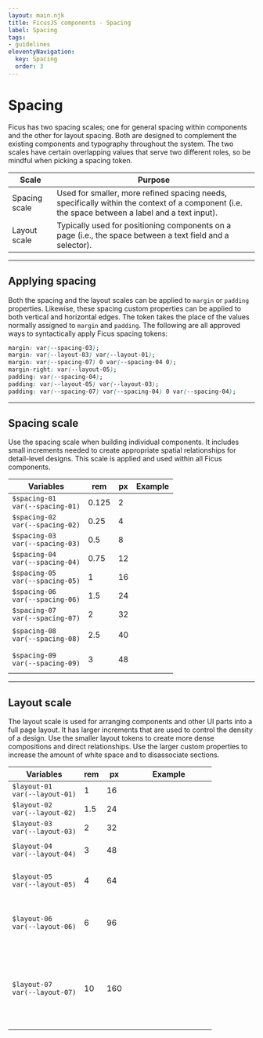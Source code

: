 ```yaml
---
layout: main.njk
title: FicusJS components - Spacing
label: Spacing
tags:
- guidelines
eleventyNavigation:
  key: Spacing
  order: 3
---
```

# Spacing

Ficus has two spacing scales; one for general spacing within components and the other for layout spacing. Both are designed to complement the existing components and typography throughout the system. The two scales have certain overlapping values that serve two different roles, so be mindful when picking a spacing token.

| Scale | Purpose |
| --- | --- |
| Spacing scale | Used for smaller, more refined spacing needs, specifically within the context of a component (i.e. the space between a label and a text input).
| Layout scale | Typically used for positioning components on a page (i.e., the space between a text field and a selector).

---

## Applying spacing

Both the spacing and the layout scales can be applied to `margin` or `padding` properties. Likewise, these spacing custom properties can be applied to both vertical and horizontal edges. The token takes the place of the values normally assigned to `margin` and `padding`. The following are all approved ways to syntactically apply Ficus spacing tokens:

```css
margin: var(--spacing-03);
margin: var(--layout-03) var(--layout-01);
margin: var(--spacing-07) 0 var(--spacing-04 0);
margin-right: var(--layout-05);
padding: var(--spacing-04);
padding: var(--layout-05) var(--layout-03);
padding: var(--spacing-07) var(--spacing-04) 0 var(--spacing-04);
```

---

## Spacing scale

Use the spacing scale when building individual components. It includes small increments needed to create appropriate spatial relationships for detail-level designs. This scale is applied and used within all Ficus components.

| Variables | rem | px | Example
| --- | --- | --- | ---
| `$spacing-01` <br> `var(--spacing-01)` | 0.125 | 2 | <div style="width: 0.125rem; height: 0.125rem; background: var(--primary-color)"></div>
| `$spacing-02` <br> `var(--spacing-02)` | 0.25 | 4 | <div style="width: 0.25rem; height: 0.25rem; background: var(--primary-color)"></div>
| `$spacing-03` <br> `var(--spacing-03)` | 0.5 | 8 | <div style="width: 0.5rem; height: 0.5rem; background: var(--primary-color)"></div>
| `$spacing-04` <br> `var(--spacing-04)` | 0.75 | 12 | <div style="width: 0.75rem; height: 0.75rem; background: var(--primary-color)"></div>
| `$spacing-05` <br> `var(--spacing-05)` | 1 | 16 | <div style="width: 1rem; height: 1rem; background: var(--primary-color)"></div>
| `$spacing-06` <br> `var(--spacing-06)` | 1.5 | 24 | <div style="width: 1.5rem; height: 1.5rem; background: var(--primary-color)"></div>
| `$spacing-07` <br> `var(--spacing-07)` | 2 | 32 | <div style="width: 2rem; height: 2rem; background: var(--primary-color)"></div>
| `$spacing-08` <br> `var(--spacing-08)` | 2.5 | 40 | <div style="width: 2.5rem; height: 2.5rem; background: var(--primary-color)"></div>
| `$spacing-09` <br> `var(--spacing-09)` | 3 | 48 | <div style="width: 3rem; height: 3rem; background: var(--primary-color)"></div>

---

## Layout scale

The layout scale is used for arranging components and other UI parts into a full page layout. It has larger increments that are used to control the density of a design. Use the smaller layout tokens to create more dense compositions and direct relationships. Use the larger custom properties to increase the amount of white space and to disassociate sections.

| Variables | rem | px | Example
| --- | --- | --- | ---
| `$layout-01` <br> `var(--layout-01)` | 1 | 16 | <div style="width: 1rem; height: 1rem; background: var(--primary-color)"></div>
| `$layout-02` <br> `var(--layout-02)` | 1.5 | 24 | <div style="width: 1.5rem; height: 1.5rem; background: var(--primary-color)"></div>
| `$layout-03` <br> `var(--layout-03)` | 2 | 32 | <div style="width: 2rem; height: 2rem; background: var(--primary-color)"></div>
| `$layout-04` <br> `var(--layout-04)` | 3 | 48 | <div style="width: 3rem; height: 3rem; background: var(--primary-color)"></div>
| `$layout-05` <br> `var(--layout-05)` | 4 | 64 | <div style="width: 4rem; height: 4rem; background: var(--primary-color)"></div>
| `$layout-06` <br> `var(--layout-06)` | 6 | 96 | <div style="width: 6rem; height: 6rem; background: var(--primary-color)"></div>
| `$layout-07` <br> `var(--layout-07)` | 10 | 160 | <div style="width: 10rem; height: 10rem; background: var(--primary-color)"></div>